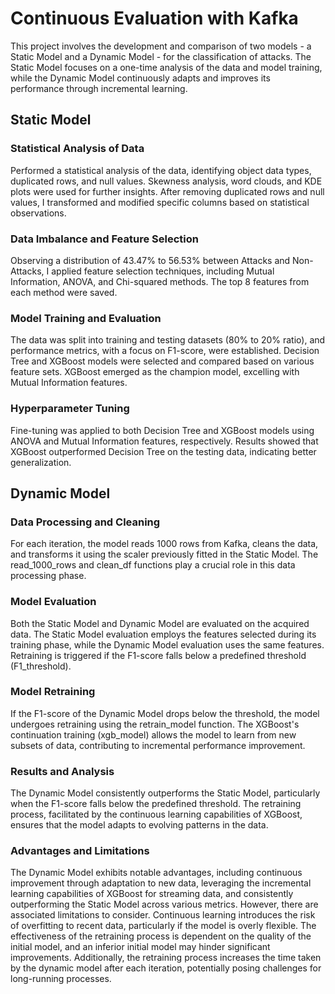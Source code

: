 # **Continuous Evaluation with Kafka**

This project involves the development and comparison of two models - a Static Model and a Dynamic Model - for the classification of attacks. The Static Model focuses on a one-time analysis of the data and model training, while the Dynamic Model continuously adapts and improves its performance through incremental learning.

## **Static Model**
### **Statistical Analysis of Data**

Performed a statistical analysis of the data, identifying object data types, duplicated rows, and null values. Skewness analysis, word clouds, and KDE plots were used for further insights. After removing duplicated rows and null values, I transformed and modified specific columns based on statistical observations.

### **Data Imbalance and Feature Selection**
Observing a distribution of 43.47% to 56.53% between Attacks and Non-Attacks, I applied feature selection techniques, including Mutual Information, ANOVA, and Chi-squared methods. The top 8 features from each method were saved.

### **Model Training and Evaluation**
The data was split into training and testing datasets (80% to 20% ratio), and performance metrics, with a focus on F1-score, were established. Decision Tree and XGBoost models were selected and compared based on various feature sets. XGBoost emerged as the champion model, excelling with Mutual Information features.

### **Hyperparameter Tuning**
Fine-tuning was applied to both Decision Tree and XGBoost models using ANOVA and Mutual Information features, respectively. Results showed that XGBoost outperformed Decision Tree on the testing data, indicating better generalization.

## **Dynamic Model**
### **Data Processing and Cleaning**
For each iteration, the model reads 1000 rows from Kafka, cleans the data, and transforms it using the scaler previously fitted in the Static Model. The read_1000_rows and clean_df functions play a crucial role in this data processing phase.

### **Model Evaluation**
Both the Static Model and Dynamic Model are evaluated on the acquired data. The Static Model evaluation employs the features selected during its training phase, while the Dynamic Model evaluation uses the same features. Retraining is triggered if the F1-score falls below a predefined threshold (F1_threshold).

### **Model Retraining**
If the F1-score of the Dynamic Model drops below the threshold, the model undergoes retraining using the retrain_model function. The XGBoost's continuation training (xgb_model) allows the model to learn from new subsets of data, contributing to incremental performance improvement.

### **Results and Analysis**
The Dynamic Model consistently outperforms the Static Model, particularly when the F1-score falls below the predefined threshold. The retraining process, facilitated by the continuous learning capabilities of XGBoost, ensures that the model adapts to evolving patterns in the data.

### **Advantages and Limitations**
The Dynamic Model exhibits notable advantages, including continuous improvement through adaptation to new data, leveraging the incremental learning capabilities of XGBoost for streaming data, and consistently outperforming the Static Model across various metrics. However, there are associated limitations to consider. Continuous learning introduces the risk of overfitting to recent data, particularly if the model is overly flexible. The effectiveness of the retraining process is dependent on the quality of the initial model, and an inferior initial model may hinder significant improvements. Additionally, the retraining process increases the time taken by the dynamic model after each iteration, potentially posing challenges for long-running processes.





